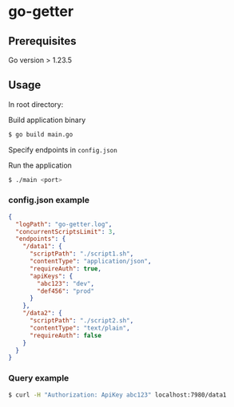 # go-getter

## Prerequisites
Go version > 1.23.5

## Usage

In root directory:

Build application binary
```bash
$ go build main.go
```

Specify endpoints in `config.json`

Run the application
```bash
$ ./main <port>
```

### config.json example

```json
{
  "logPath": "go-getter.log",
  "concurrentScriptsLimit": 3,
  "endpoints": {
    "/data1": {
      "scriptPath": "./script1.sh",
      "contentType": "application/json",
      "requireAuth": true,
      "apiKeys": {
        "abc123": "dev",
        "def456": "prod"
      }
    },
    "/data2": {
      "scriptPath": "./script2.sh",
      "contentType": "text/plain",
      "requireAuth": false
    }
  }
}
```

### Query example

```bash
$ curl -H "Authorization: ApiKey abc123" localhost:7980/data1
```

